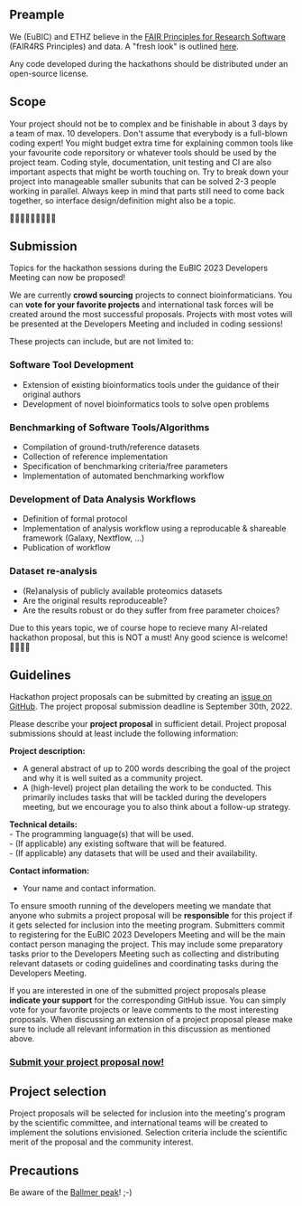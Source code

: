 
## Preample

We (EuBIC) and ETHZ believe in the [FAIR Principles for Research Software](https://doi.org/10.15497/RDA00068) (FAIR4RS Principles) and data. A "fresh look" is outlined [here](https://www.sciencedirect.com/science/article/pii/S2666389921000362?via%3Dihub).

Any code developed during the hackathons should be distributed under an open-source license.


## Scope

Your project should not be to complex and be finishable in about 3 days by a team of max. 10 developers. Don't assume that everybody is a full-blown coding expert! You might budget extra time for explaining common tools like your favourite code reporsitory or whatever tools should be used by the project team. Coding style, documentation, unit testing and CI are also important aspects that might be worth touching on. Try to break down your project into manageable smaller subunits that can be solved 2-3 people working in parallel. Always keep in mind that parts still need to come back together, so interface design/definition might also be a topic.

🧑🏼‍💻👨🏾‍💻👩🏻‍💻

## Submission

Topics for the hackathon sessions during the EuBIC 2023 Developers Meeting can now be proposed!

We are currently **crowd sourcing** projects to connect bioinformaticians. You can **vote for your favorite projects** and international 
task forces will be created around the most successful proposals. 
Projects with most votes will be presented at the Developers Meeting and included in coding sessions!

These projects can include, but are not limited to:

### Software Tool Development
- Extension of existing bioinformatics tools under the guidance of their original authors   
- Development of novel bioinformatics tools to solve open problems   

### Benchmarking of Software Tools/Algorithms
- Compilation of ground-truth/reference datasets   
- Collection of reference implementation   
- Specification of benchmarking criteria/free parameters
- Implementation of automated benchmarking workflow

### Development of Data Analysis Workflows
- Definition of formal protocol   
- Implementation of analysis workflow using a reproducable & shareable framework (Galaxy, Nextflow, ...)
- Publication of workflow

### Dataset re-analysis   
- (Re)analysis of publicly available proteomics datasets
- Are the original results reproduceable?
- Are the results robust or do they suffer from free parameter choices?

Due to this years topic, we of course hope to recieve many AI-related hackathon proposal, but this is NOT a must! Any good science is welcome! 🧠👩‍🔬💡

## Guidelines

Hackathon project proposals can be submitted by creating an [issue on GitHub](https://github.com/eubic/EuBIC2023/issues). 
The project proposal submission deadline is September 30th, 2022.

Please describe your **project proposal** in sufficient detail. Project proposal submissions should at least include the following 
information:

**Project description:**

   -  A general abstract of up to 200 words describing the goal of the project and why it is well suited as a community project.   
   -  A (high-level) project plan detailing the work to be conducted. This primarily includes tasks that will be tackled during the 
   developers meeting, but we encourage you to also think about a follow-up strategy.

**Technical details:**   
    -  The programming language(s) that will be used.      
    -  (If applicable) any existing software that will be featured.   
    -  (If applicable) any datasets that will be used and their availability.     

**Contact information:**   
   -   Your name and contact information.

To ensure smooth running of the developers meeting we mandate that anyone who submits a project proposal will be **responsible** for 
this project if it gets selected for inclusion into the meeting program. Submitters commit to registering for the EuBIC 2023 Developers 
Meeting and will be the main contact person managing the project. This may include some preparatory tasks prior to the Developers 
Meeting such as collecting and distributing relevant datasets or coding guidelines and coordinating tasks during the Developers Meeting.

If you are interested in one of the submitted project proposals please **indicate your support** for the corresponding GitHub issue. 
You can simply vote for your favorite projects or leave comments to the most interesting proposals. When discussing an extension 
of a project proposal please make sure to include all relevant information in this discussion as mentioned above.

### [Submit your project proposal now!](https://github.com/eubic/EuBIC2023/issues)

## Project selection

Project proposals will be selected for inclusion into the meeting's program by the scientific committee, and international teams 
will be created to implement the solutions envisioned. Selection criteria include the scientific merit of the proposal and 
the community interest.

## Precautions

Be aware of the [Ballmer peak](https://xkcd.com/323/)! ;-)
